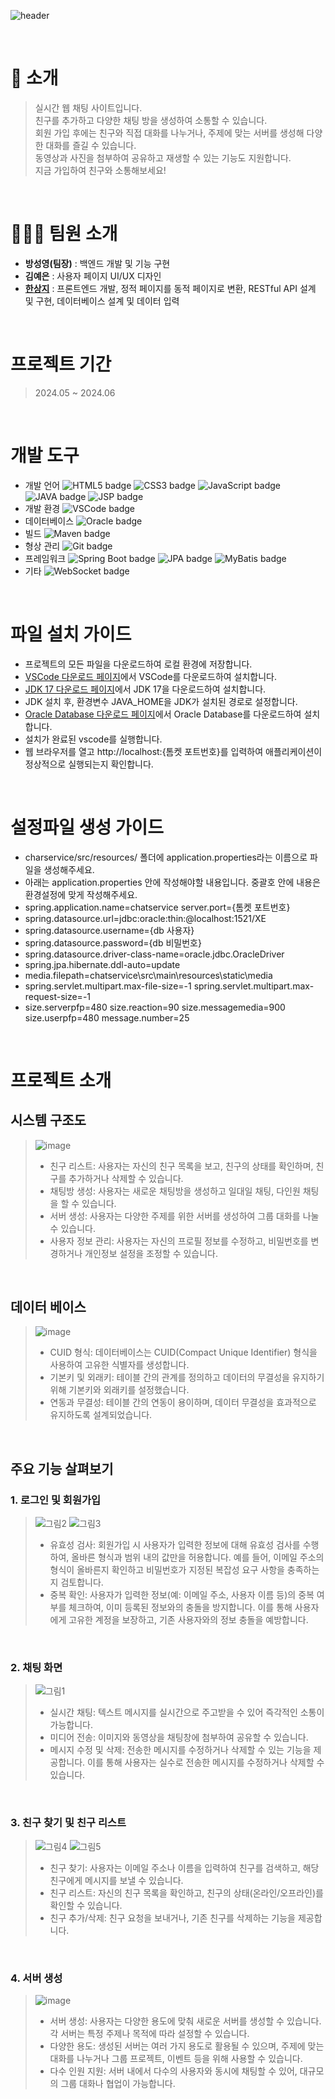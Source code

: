 ![header](https://capsule-render.vercel.app/api?type=Wave&color=0:FF007F,100:00FFFF&height=200&text=실시간%20웹%20채팅&fontColor=FFFFFF&fontSize=40&width=700&fontAlignY=50)


<br />

# 👋 소개

> 실시간 웹 채팅 사이트입니다.  <br />
> 친구를 추가하고 다양한 채팅 방을 생성하여 소통할 수 있습니다. <br />
> 회원 가입 후에는 친구와 직접 대화를 나누거나, 주제에 맞는 서버를 생성해 다양한 대화를 즐길 수 있습니다. <br />
> 동영상과 사진을 첨부하여 공유하고 재생할 수 있는 기능도 지원합니다. <br />
> 지금 가입하여 친구와 소통해보세요!<br />

<br />

# 🧑‍🤝‍🧑 팀원 소개

- **방성영(팀장)** : 백엔드 개발 및 기능 구현
- **김예은** : 사용자 페이지 UI/UX 디자인
- **[한상지](https://github.com/SangjiHan)** : 프론트엔드 개발, 정적 페이지를 동적 페이지로 변환, RESTful API 설계 및 구현, 데이터베이스 설계 및 데이터 입력
  
<br />

# 프로젝트 기간
> 2024.05 ~ 2024.06

<br />

# 개발 도구
- 개발 언어 <img src="https://img.shields.io/badge/HTML5-F16529?style=for-the-badge&logo=html5&logoColor=white" alt="HTML5 badge"> <img src="https://img.shields.io/badge/CSS3-1572B6?style=for-the-badge&logo=css3&logoColor=white" alt="CSS3 badge"> <img src="https://img.shields.io/badge/JavaScript-F7DF1E?style=for-the-badge&logo=javascript&logoColor=000000" alt="JavaScript badge"> <img src="https://img.shields.io/badge/JAVA-F7E03C?style=for-the-badge&logo=java&logoColor=000000" alt="JAVA badge"> <img src="https://img.shields.io/badge/JSP-red?style=for-the-badge&logo=jsp&logoColor=gray" alt="JSP badge"> <br />
- 개발 환경 <img src="https://img.shields.io/badge/VSCode-007ACC?style=for-the-badge&logo=visual-studio-code&logoColor=white" alt="VSCode badge"> <br />
- 데이터베이스 <img src="https://img.shields.io/badge/Oracle-F80000?style=for-the-badge&logo=oracle&logoColor=white" alt="Oracle badge"> <br />
- 빌드 <img src="https://img.shields.io/badge/Maven-C71A36?style=for-the-badge&logo=apache-maven&logoColor=white" alt="Maven badge"> <br />
- 형상 관리 <img src="https://img.shields.io/badge/Git-F05032?style=for-the-badge&logo=git&logoColor=white&color=F05032" alt="Git badge"> <br />
- 프레임워크 <img src="https://img.shields.io/badge/Spring_Boot-6DB33F?style=for-the-badge&logo=spring-boot&logoColor=white" alt="Spring Boot badge"> <img src="https://img.shields.io/badge/JPA-0074CC?style=for-the-badge&logo=java&logoColor=white" alt="JPA badge"> <img src="https://img.shields.io/badge/MyBatis-00205B?style=for-the-badge&logo=mybatis&logoColor=white" alt="MyBatis badge"> <br />
- 기타  <img src="https://img.shields.io/badge/WebSocket-6B6B6B?style=for-the-badge&logo=websocket&logoColor=white" alt="WebSocket badge">  <br />
 <br />


# 파일 설치 가이드
- 프로젝트의 모든 파일을 다운로드하여 로컬 환경에 저장합니다. <br />
- [VSCode 다운로드 페이지](https://code.visualstudio.com/)에서 VSCode를 다운로드하여 설치합니다. <br />
- [JDK 17 다운로드 페이지](https://www.oracle.com/java/technologies/javase-jdk17-downloads.html)에서 JDK 17을 다운로드하여 설치합니다. <br />
- JDK 설치 후, 환경변수 JAVA_HOME을 JDK가 설치된 경로로 설정합니다. <br />
- [Oracle Database 다운로드 페이지](https://www.oracle.com/database/technologies/)에서 Oracle Database를 다운로드하여 설치합니다. <br />
- 설치가 완료된 vscode를 실행합니다. <br />
- 웹 브라우저를 열고 http://localhost:{톰켓 포트번호}를 입력하여 애플리케이션이 정상적으로 실행되는지 확인합니다. <br />
<br />

# 설정파일 생성 가이드  <br/>
- charservice/src/resources/ 폴더에 application.properties라는 이름으로 파일을 생성해주세요. <br/>
- 아래는 application.properties 안에 작성해야할 내용입니다. 중괄호 안에 내용은 환경설정에 맞게 작성해주세요. <br/>
- spring.application.name=chatservice server.port={톰켓 포트번호} <br/>
- spring.datasource.url=jdbc:oracle:thin:@localhost:1521/XE <br/>
- spring.datasource.username={db 사용자} <br/>
- spring.datasource.password={db 비밀번호} <br/>
- spring.datasource.driver-class-name=oracle.jdbc.OracleDriver <br/>
- spring.jpa.hibernate.ddl-auto=update <br/>
- media.filepath=chatservice\src\main\resources\static\media <br/>
- spring.servlet.multipart.max-file-size=-1 spring.servlet.multipart.max-request-size=-1 <br/>
- size.serverpfp=480 size.reaction=90 size.messagemedia=900 size.userpfp=480 message.number=25 <br/>
<br/>

# 프로젝트 소개

## 시스템 구조도
> ![image](https://github.com/user-attachments/assets/c2506d78-4b02-48dc-903b-b1ec9972c783) <br />
> - 친구 리스트: 사용자는 자신의 친구 목록을 보고, 친구의 상태를 확인하며, 친구를 추가하거나 삭제할 수 있습니다. <br />
> - 채팅방 생성: 사용자는 새로운 채팅방을 생성하고 일대일 채팅, 다인원 채팅을 할 수 있습니다. <br />
> - 서버 생성: 사용자는 다양한 주제를 위한 서버를 생성하여 그룹 대화를 나눌 수 있습니다. <br />
> - 사용자 정보 관리: 사용자는 자신의 프로필 정보를 수정하고, 비밀번호를 변경하거나 개인정보 설정을 조정할 수 있습니다. <br />


<br />

## 데이터 베이스
> ![image](https://github.com/user-attachments/assets/4909be04-4f50-4eb1-87d9-9bdfb0937391)<br />
> - CUID 형식: 데이터베이스는 CUID(Compact Unique Identifier) 형식을 사용하여 고유한 식별자를 생성합니다. <br />
> - 기본키 및 외래키: 테이블 간의 관계를 정의하고 데이터의 무결성을 유지하기 위해 기본키와 외래키를 설정했습니다. <br />
> - 연동과 무결성: 테이블 간의 연동이 용이하며, 데이터 무결성을 효과적으로 유지하도록 설계되었습니다. <br />

<br />

## 주요 기능 살펴보기 
### 1. 로그인 및 회원가입
> ![그림2](https://github.com/user-attachments/assets/dbe426a4-aa8f-4677-b561-7c7b797ecd97) ![그림3](https://github.com/user-attachments/assets/d6cd09ea-0fd5-40b0-9259-e00b53262b7e) <br />
> - 유효성 검사: 회원가입 시 사용자가 입력한 정보에 대해 유효성 검사를 수행하여, 올바른 형식과 범위 내의 값만을 허용합니다. 예를 들어, 이메일 주소의 형식이 올바른지 확인하고 비밀번호가 지정된 복잡성 요구 사항을 충족하는지 검토합니다. <br />
> - 중복 확인: 사용자가 입력한 정보(예: 이메일 주소, 사용자 이름 등)의 중복 여부를 체크하여, 이미 등록된 정보와의 충돌을 방지합니다. 이를 통해 사용자에게 고유한 계정을 보장하고, 기존 사용자와의 정보 충돌을 예방합니다. <br />

<br />

### 2. 채팅 화면
>  ![그림1](https://github.com/user-attachments/assets/8054519d-3c69-45bc-a456-4f334e088c27) <br />
> - 실시간 채팅: 텍스트 메시지를 실시간으로 주고받을 수 있어 즉각적인 소통이 가능합니다. <br />
> - 미디어 전송: 이미지와 동영상을 채팅창에 첨부하여 공유할 수 있습니다. <br />
> - 메시지 수정 및 삭제: 전송한 메시지를 수정하거나 삭제할 수 있는 기능을 제공합니다. 이를 통해 사용자는 실수로 전송한 메시지를 수정하거나 삭제할 수 있습니다. <br />

<br />


### 3. 친구 찾기 및 친구 리스트
> ![그림4](https://github.com/user-attachments/assets/0da1c07e-1599-42a3-a4bd-870cfd15daa6) ![그림5](https://github.com/user-attachments/assets/1bcef62f-f365-4198-85bb-b0c0937c87d1) <br/>
> - 친구 찾기: 사용자는 이메일 주소나 이름을 입력하여 친구를 검색하고, 해당 친구에게 메시지를 보낼 수 있습니다. <br />
> - 친구 리스트: 자신의 친구 목록을 확인하고, 친구의 상태(온라인/오프라인)를 확인할 수 있습니다. <br />
> - 친구 추가/삭제: 친구 요청을 보내거나, 기존 친구를 삭제하는 기능을 제공합니다. <br />

<br />

### 4. 서버 생성
>  ![image](https://github.com/user-attachments/assets/cf86499d-f004-4121-8125-2423bbc26c24) <br />
> - 서버 생성: 사용자는 다양한 용도에 맞춰 새로운 서버를 생성할 수 있습니다. 각 서버는 특정 주제나 목적에 따라 설정할 수 있습니다. <br />
> - 다양한 용도: 생성된 서버는 여러 가지 용도로 활용될 수 있으며, 주제에 맞는 대화를 나누거나 그룹 프로젝트, 이벤트 등을 위해 사용할 수 있습니다. <br />
> - 다수 인원 지원: 서버 내에서 다수의 사용자와 동시에 채팅할 수 있어, 대규모의 그룹 대화나 협업이 가능합니다. <br />

<br />


